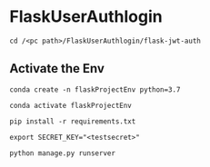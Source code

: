 # FlaskUserAuthlogin

  `cd /<pc path>/FlaskUserAuthlogin/flask-jwt-auth`
  
## Activate the Env
  `conda create -n flaskProjectEnv python=3.7`
  
  `conda activate flaskProjectEnv`
  
  `pip install -r requirements.txt`
  
  `export SECRET_KEY="<testsecret>"`

  `python manage.py runserver`

